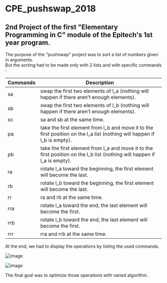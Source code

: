 # CPE_pushswap_2018

## 2nd Project of the first "Elementary Programming in C" module of the Epitech's 1st year program.

The purpose of the "pushswap" project was to sort a list of numbers given in arguments. </br>
But the sorting had to be made only with 2 lists and with specific commands : </br>

| Commands | Description |
|----------|-------------|
| sa         | swap the first two elements of l_a (nothing will happen if there aren’t enough elements). |
| sb       | swap the first two elements of l_b (nothing will happen if there aren’t enough elements). |
| sc       | sa and sb at the same time. |
| pa       | take the first element from l_b and move it to the first position on the l_a list (nothing will happen if l_b is empty). |
| pb       | take the first element from l_a and move it to the first position on the l_b list (nothing will happen if l_a is empty). |
| ra       | rotate l_a toward the beginning, the first element will become the last. |
| rb       | rotate l_b toward the beginning, the first element will become the last. |
| rr       | ra and rb at the same time. |
| rra      | rotate l_a toward the end, the last element will become the first. |
| rrb     | rotate l_b toward the end, the last element will become the first. |
| rrr      | rra and rrb at the same time. |

At the end, we had to display the operations by listing the used commands.

![image](https://user-images.githubusercontent.com/48088392/53839826-c8536c00-3f98-11e9-92b0-f2aed95dc901.png)

![image](https://user-images.githubusercontent.com/48088392/53839854-dacda580-3f98-11e9-86ce-d392208201c0.png)

The final goal was to optimize those operations with varied algorithm.
